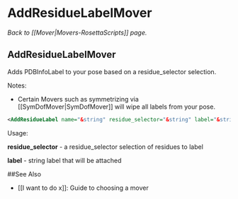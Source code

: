 # AddResidueLabelMover
*Back to [[Mover|Movers-RosettaScripts]] page.*
## AddResidueLabelMover

Adds PDBInfoLabel to your pose based on a residue_selector selection.

Notes:
* Certain Movers such as symmetrizing via [[SymDofMover|SymDofMover]] will wipe all labels from your pose.

```xml
<AddResidueLabel name="&string" residue_selector="&string" label="&string" />
```
Usage:

**residue_selector** - a residue_selector selection of residues to label

**label** - string label that will be attached

##See Also
* [[I want to do x]]: Guide to choosing a mover
